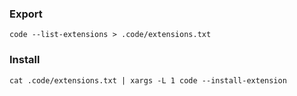 
### Export

```
code --list-extensions > .code/extensions.txt
```


### Install

```
cat .code/extensions.txt | xargs -L 1 code --install-extension
```

